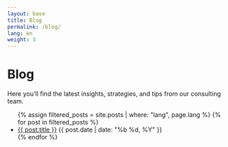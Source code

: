 ```yaml
---
layout: base
title: Blog
permalink: /blog/
lang: en
weight: 3
---
```


# Blog

Here you’ll find the latest insights, strategies, and tips from our consulting team.

<ul>
  {% assign filtered_posts = site.posts | where: "lang", page.lang %}
  {% for post in filtered_posts %}
      <li>
        <a href="{{ post.url | relative_url }}">{{ post.title }}</a>
        <span>{{ post.date | date: "%b %d, %Y" }}</span>
      </li>
  {% endfor %}
</ul>